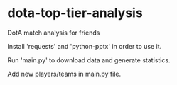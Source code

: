 # dota-top-tier-analysis
DotA match analysis for friends

Install 'requests' and 'python-pptx' in order to use it.

Run 'main.py' to download data and generate statistics.

Add new players/teams in main.py file.
